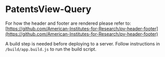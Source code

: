 # PatentsView-Query

For how the header and footer are rendered please refer to: [https://github.com/American-Institutes-for-Research/pv-header-footer](https://github.com/American-Institutes-for-Research/pv-header-footer)

A build step is needed before deploying to a server. Follow instructions in `/build/app.build.js` to run the build script.

